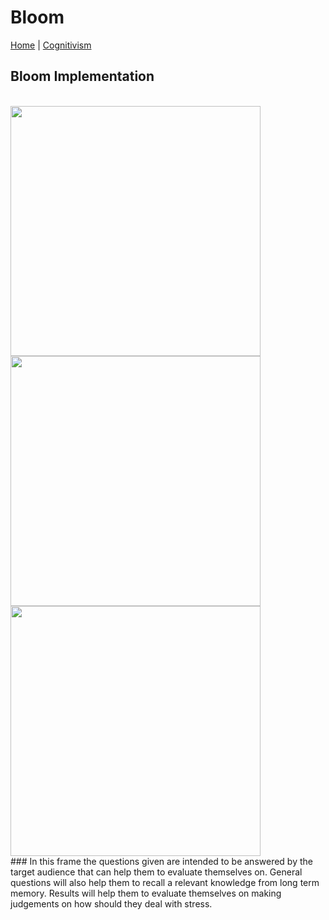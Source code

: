 # Bloom
[Home](../../index.md) | [Cognitivism](../cognitivism.md)
## Bloom Implementation 
<br>
<img height="400px" src="https://scontent.fmnl4-1.fna.fbcdn.net/v/t1.15752-9/126502058_379745179921614_7058430287207761990_n.png?_nc_cat=104&ccb=2&_nc_sid=ae9488&_nc_eui2=AeHxMlDXZAgtE3GzaFYRBc-tCk9J6Omq7mkKT0no6aruaWrXYkV3CRX6UvM_R9DcMgFW3SQSocmoP61ahHsRHT7l&_nc_ohc=SgnOoFywxz0AX9_xOj0&_nc_ht=scontent.fmnl4-1.fna&oh=96d533c5d59d2e3bac857311ce68dd21&oe=5FDBD100"/>
<img height="400px" src="https://scontent.fmnl4-1.fna.fbcdn.net/v/t1.15752-9/126485399_2863766107175972_8630347519937991555_n.png?_nc_cat=103&ccb=2&_nc_sid=ae9488&_nc_eui2=AeHibgu4MeS22EHUBGDO_Kdub9b8e1pO5Clv1vx7Wk7kKQodJt326tprhTchHhgwLPbHjEaqrQP64P0brNWu4wx6&_nc_ohc=-qvwCMYQ8HgAX9wy6es&_nc_ht=scontent.fmnl4-1.fna&oh=005cd37c145cfca2148d35416a0680cd&oe=5FDAE956"/>
<img height="400px" src="https://scontent.fmnl4-3.fna.fbcdn.net/v/t1.15752-9/126858163_150404926769579_5478523460555884531_n.png?_nc_cat=105&ccb=2&_nc_sid=ae9488&_nc_eui2=AeFIT-XEgbsT0z9MnGQNqlM1CZGqTbPeVvEJkapNs95W8UhB66Muz6TTmkuqSQUD-2I7rgC9F7C1jhw4QEqnSih6&_nc_ohc=AxSioaaadaoAX_wHtOl&_nc_ht=scontent.fmnl4-3.fna&oh=be8b98ac572b48508d776f4ba461adc6&oe=5FDB6CD4"/> <br>
### In this frame the questions given are intended to be answered by the target audience that can help them to evaluate themselves on. General questions will also help them to recall a relevant knowledge from long term memory. Results will help them to evaluate themselves on making judgements on how should they deal with stress.

